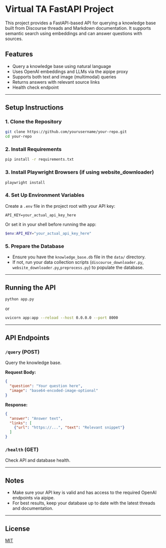 # Virtual TA FastAPI Project

This project provides a FastAPI-based API for querying a knowledge base built from Discourse threads and Markdown documentation. It supports semantic search using embeddings and can answer questions with sources.

## Features

- Query a knowledge base using natural language
- Uses OpenAI embeddings and LLMs via the aipipe proxy
- Supports both text and image (multimodal) queries
- Returns answers with relevant source links
- Health check endpoint

---

## Setup Instructions

### 1. Clone the Repository

```sh
git clone https://github.com/yourusername/your-repo.git
cd your-repo
```

### 2. Install Requirements

```sh
pip install -r requirements.txt
```

### 3. Install Playwright Browsers (if using website_downloader)

```sh
playwright install
```

### 4. Set Up Environment Variables

Create a `.env` file in the project root with your API key:

```
API_KEY=your_actual_api_key_here
```

Or set it in your shell before running the app:

```powershell
$env:API_KEY="your_actual_api_key_here"
```

### 5. Prepare the Database

- Ensure you have the `knowledge_base.db` file in the `data/` directory.
- If not, run your data collection scripts (`discourse_downloader.py`, `website_downloader.py`,`preprocess.py`) to populate the database.

---

## Running the API

```sh
python app.py
```
or
```sh
uvicorn app:app --reload --host 0.0.0.0 --port 8000
```

---

## API Endpoints

### `/query` (POST)

Query the knowledge base.

**Request Body:**
```json
{
  "question": "Your question here",
  "image": "base64-encoded-image-optional"
}
```

**Response:**
```json
{
  "answer": "Answer text",
  "links": [
    {"url": "https://...", "text": "Relevant snippet"}
  ]
}
```

### `/health` (GET)

Check API and database health.

---

## Notes

- Make sure your API key is valid and has access to the required OpenAI endpoints via aipipe.
- For best results, keep your database up to date with the latest threads and documentation.

---

## License

[MIT](LICENSE)